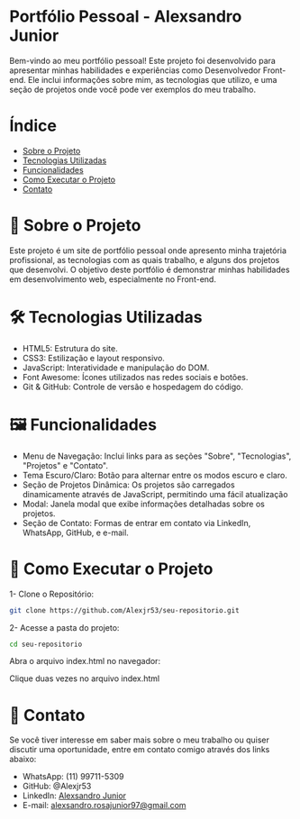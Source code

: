 # Portfólio Pessoal - Alexsandro Junior
Bem-vindo ao meu portfólio pessoal! Este projeto foi desenvolvido para apresentar minhas habilidades e experiências como Desenvolvedor Front-end. Ele inclui informações sobre mim, as tecnologias que utilizo, e uma seção de projetos onde você pode ver exemplos do meu trabalho.

# Índice
- [Sobre o Projeto](#sobre-o-projeto)
- [Tecnologias Utilizadas](#tecnologias-utilizadas)
- [Funcionalidades](#funcionalidades)
- [Como Executar o Projeto](#-como-executar-o-projeto)
- [Contato](#-contato)

# 📄 Sobre o Projeto

Este projeto é um site de portfólio pessoal onde apresento minha trajetória profissional, as tecnologias com as quais trabalho, e alguns dos projetos que desenvolvi. O objetivo deste portfólio é demonstrar minhas habilidades em desenvolvimento web, especialmente no Front-end.

# 🛠️ Tecnologias Utilizadas

- HTML5: Estrutura do site.
- CSS3: Estilização e layout responsivo.
- JavaScript: Interatividade e manipulação do DOM.
- Font Awesome: Ícones utilizados nas redes sociais e botões.
- Git & GitHub: Controle de versão e hospedagem do código.

# 🖼️ Funcionalidades
- Menu de Navegação: Inclui links para as seções "Sobre", "Tecnologias", "Projetos" e "Contato".
- Tema Escuro/Claro: Botão para alternar entre os modos escuro e claro.
- Seção de Projetos Dinâmica: Os projetos são carregados dinamicamente através de JavaScript, permitindo uma fácil atualização
- Modal: Janela modal que exibe informações detalhadas sobre os projetos.
- Seção de Contato: Formas de entrar em contato via LinkedIn, WhatsApp, GitHub, e e-mail.

# 🚀 Como Executar o Projeto

1- Clone o Repositório:

``` bash 
git clone https://github.com/Alexjr53/seu-repositorio.git 
```

2- Acesse a pasta do projeto:

``` bash 
cd seu-repositorio 
```

Abra o arquivo index.html no navegador:

Clique duas vezes no arquivo index.html

# 💬 Contato

Se você tiver interesse em saber mais sobre o meu trabalho ou quiser discutir uma oportunidade, entre em contato comigo através dos links abaixo:

- WhatsApp: (11) 99711-5309
- GitHub: @Alexjr53
- LinkedIn: [Alexsandro Junior](https://www.linkedin.com/in/alexsandro-junior-460a53271/)
- E-mail: alexsandro.rosajunior97@gmail.com